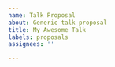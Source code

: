 ```yaml
---
name: Talk Proposal
about: Generic talk proposal
title: My Awesome Talk
labels: proposals
assignees: ''

---
```


<!-- try to stick to 500 characters (two tweets 😉) -->
